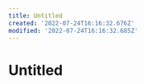 ```yaml
---
title: Untitled
created: '2022-07-24T16:16:32.676Z'
modified: '2022-07-24T16:16:32.685Z'
---
```


# Untitled
